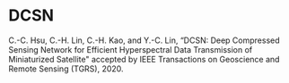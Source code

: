 # DCSN

C.-C. Hsu, C.-H. Lin, C.-H. Kao, and Y.-C. Lin,
“DCSN: Deep Compressed Sensing Network for Efficient Hyperspectral Data Transmission of Miniaturized Satellite"
accepted by IEEE Transactions on Geoscience and Remote Sensing (TGRS), 2020.
